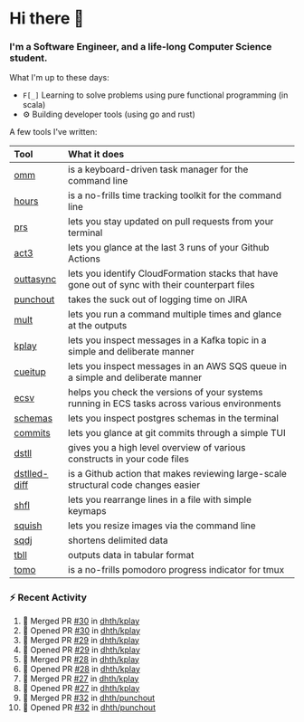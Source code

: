 Hi there 👋
===

### I'm a Software Engineer, and a life-long Computer Science student.


What I'm up to these days:

- `F[_]` Learning to solve problems using pure functional programming (in scala)
- ⚙️ Building developer tools (using go and rust)

A few tools I've written:

| Tool                                                        | What it does                                                                                    |
|:------------------------------------------------------------|:------------------------------------------------------------------------------------------------|
| [omm](https://github.com/dhth/omm)                          | is a keyboard-driven task manager for the command line                                          |
| [hours](https://github.com/dhth/hours)                      | is a no-frills time tracking toolkit for the command line                                       |
| [prs](https://github.com/dhth/prs)                          | lets you stay updated on pull requests from your terminal                                       |
| [act3](https://github.com/dhth/act3)                        | lets you glance at the last 3 runs of your Github Actions                                       |
| [outtasync](https://github.com/dhth/outtasync)              | lets you identify CloudFormation stacks that have gone out of sync with their counterpart files |
| [punchout](https://github.com/dhth/punchout)                | takes the suck out of logging time on JIRA                                                      |
| [mult](https://github.com/dhth/mult)                        | lets you run a command multiple times and glance at the outputs                                 |
| [kplay](https://github.com/dhth/kplay)                      | lets you inspect messages in a Kafka topic in a simple and deliberate manner                    |
| [cueitup](https://github.com/dhth/cueitup)                  | lets you inspect messages in an AWS SQS queue in a simple and deliberate manner                 |
| [ecsv](https://github.com/dhth/ecsv)                        | helps you check the versions of your systems running in ECS tasks across various environments   |
| [schemas](https://github.com/dhth/schemas)                  | lets you inspect postgres schemas in the terminal                                               |
| [commits](https://github.com/dhth/commits)                  | lets you glance at git commits through a simple TUI                                             |
| [dstll](https://github.com/dhth/dstll)                      | gives you a high level overview of various constructs in your code files                        |
| [dstlled-diff](https://github.com/dhth/dstlled-diff-action) | is a Github action that makes reviewing large-scale structural code changes easier              |
| [shfl](https://github.com/dhth/shfl)                        | lets you rearrange lines in a file with simple keymaps                                          |
| [squish](https://github.com/dhth/squish)                    | lets you resize images via the command line                                                     |
| [sqdj](https://github.com/dhth/sqdj)                        | shortens delimited data                                                                         |
| [tbll](https://github.com/dhth/tbll)                        | outputs data in tabular format                                                                  |
| [tomo](https://github.com/dhth/tomo)                        | is a no-frills pomodoro progress indicator for tmux                                             |

### :zap: Recent Activity

<!--START_SECTION:activity-->
1. 🎉 Merged PR [#30](https://github.com/dhth/kplay/pull/30) in [dhth/kplay](https://github.com/dhth/kplay)
2. 💪 Opened PR [#30](https://github.com/dhth/kplay/pull/30) in [dhth/kplay](https://github.com/dhth/kplay)
3. 🎉 Merged PR [#29](https://github.com/dhth/kplay/pull/29) in [dhth/kplay](https://github.com/dhth/kplay)
4. 💪 Opened PR [#29](https://github.com/dhth/kplay/pull/29) in [dhth/kplay](https://github.com/dhth/kplay)
5. 🎉 Merged PR [#28](https://github.com/dhth/kplay/pull/28) in [dhth/kplay](https://github.com/dhth/kplay)
6. 💪 Opened PR [#28](https://github.com/dhth/kplay/pull/28) in [dhth/kplay](https://github.com/dhth/kplay)
7. 🎉 Merged PR [#27](https://github.com/dhth/kplay/pull/27) in [dhth/kplay](https://github.com/dhth/kplay)
8. 💪 Opened PR [#27](https://github.com/dhth/kplay/pull/27) in [dhth/kplay](https://github.com/dhth/kplay)
9. 🎉 Merged PR [#32](https://github.com/dhth/punchout/pull/32) in [dhth/punchout](https://github.com/dhth/punchout)
10. 💪 Opened PR [#32](https://github.com/dhth/punchout/pull/32) in [dhth/punchout](https://github.com/dhth/punchout)
<!--END_SECTION:activity-->
